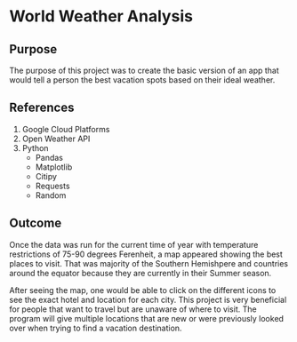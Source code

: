 # World Weather Analysis

## Purpose
The purpose of this project was to create the basic version of an app that would tell a person the best vacation spots based on their ideal weather. 

## References
1. Google Cloud Platforms
2. Open Weather API
3. Python
    - Pandas
    - Matplotlib
    - Citipy
    - Requests
    - Random

## Outcome
Once the data was run for the current time of year with temperature restrictions of 75-90 degrees Ferenheit, a map appeared showing the best places to visit. That was majority of the Southern Hemishpere and countries around the equator because they are currently in their Summer season.

After seeing the map, one would be able to click on the different icons to see the exact hotel and location for each city. This project is very beneficial for people that want to travel but are unaware of where to visit. The program will give multiple locations that are new or were previously looked over when trying to find a vacation destination.